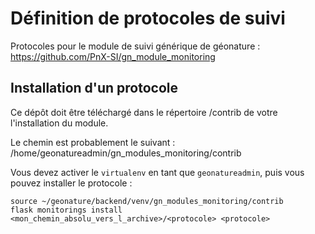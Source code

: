 # Définition de protocoles de suivi

Protocoles pour le module de suivi générique de géonature : https://github.com/PnX-SI/gn_module_monitoring

## Installation d'un protocole

Ce dépôt doit être téléchargé dans le répertoire /contrib de votre l'installation du module.

Le chemin est probablement le suivant : /home/geonatureadmin/gn_modules_monitoring/contrib

Vous devez activer le `virtualenv` en tant que `geonatureadmin`, puis vous pouvez installer le protocole :

```
source ~/geonature/backend/venv/gn_modules_monitoring/contrib
flask monitorings install <mon_chemin_absolu_vers_l_archive>/<protocole> <protocole>
```
